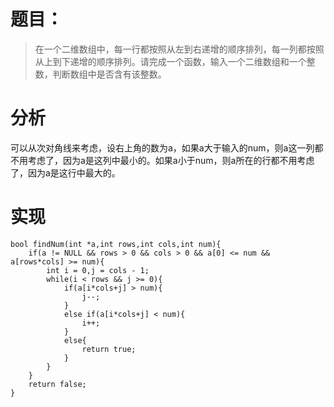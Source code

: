 # 题目：
> 在一个二维数组中，每一行都按照从左到右递增的顺序排列，每一列都按照从上到下递增的顺序排列。请完成一个函数，输入一个二维数组和一个整数，判断数组中是否含有该整数。

# 分析
可以从次对角线来考虑，设右上角的数为a，如果a大于输入的num，则a这一列都不用考虑了，因为a是这列中最小的。如果a小于num，则a所在的行都不用考虑了，因为a是这行中最大的。

# 实现
```
bool findNum(int *a,int rows,int cols,int num){
	if(a != NULL && rows > 0 && cols > 0 && a[0] <= num && a[rows*cols] >= num){
		int i = 0,j = cols - 1;
		while(i < rows && j >= 0){
			if(a[i*cols+j] > num){
				j--;
			}
			else if(a[i*cols+j] < num){
				i++;
			}
			else{
				return true;
			}
		}
	}
	return false;
}
```